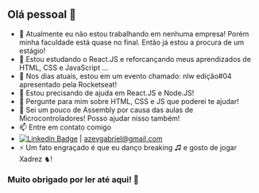 ## Olá pessoal 👋

- 🔭 Atualmente eu não estou trabalhando em nenhuma empresa! Porém minha faculdade está quase no final. Então já estou a procura de um estágio!
- 🌱 Estou estudando o React.JS e reforcançando meus aprendizados de HTML, CSS e JavaScript ...
- 👯 Nos dias atuais, estou em um evento chamado: nlw ediçâo#04 apresentado pela Rocketseat! 
- 🤔 Estou precisando de ajuda em React.JS e Node.JS!
- 💬 Pergunte para mim sobre HTML, CSS e JS que poderei te ajudar!
- 💬 Sei um pouco de Assembly por causa das aulas de Microcontroladores! Posso ajudar nisso também!
- 📫 Entre em contato comigo
- [![Linkedin Badge](https://img.shields.io/badge/-Gabriel_Azevedo-blue?style=flat-square&logo=Linkedin&logoColor=white&link=https://www.linkedin.com/in/azevgabriel/)](https://www.linkedin.com/in/azevgabriel/) 
| azevgabriel@gmail.com
- ⚡ Um fato engraçado é que eu danço breaking ♫ e gosto de jogar Xadrez ♞!


### Muito obrigado por ler até aqui! :pray:

